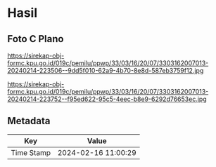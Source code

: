 # Hasil

## Foto C Plano

https://sirekap-obj-formc.kpu.go.id/019c/pemilu/ppwp/33/03/16/20/07/3303162007013-20240214-223506--9dd5f010-62a9-4b70-8e8d-587eb3759f12.jpg

https://sirekap-obj-formc.kpu.go.id/019c/pemilu/ppwp/33/03/16/20/07/3303162007013-20240214-223752--f95ed622-95c5-4eec-b8e9-6292d76653ec.jpg


## Metadata

| Key        | Value               |
| ---------- | ------------------- |
| Time Stamp | 2024-02-16 11:00:29 |



